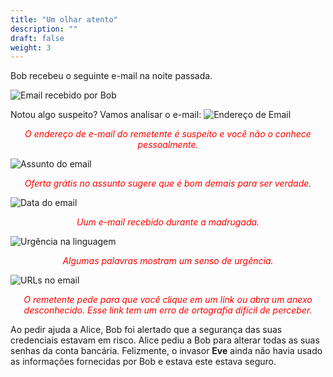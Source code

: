 ```yaml
---
title: "Um olhar atento"
description: ""
draft: false
weight: 3
---
```


Bob recebeu o seguinte e-mail na noite passada.

![Email recebido por Bob](../media/email.png?classes=border,shadow)

Notou algo suspeito? Vamos analisar o e-mail:
![Endereço de Email](../media/from_address.JPG?classes=border,shadow)

<div style="text-align: center;">
<p style="color:red">
<em>O endereço de e-mail do remetente é suspeito e você não o conhece pessoalmente.</em></p>
</div>

![Assunto do email](../media/subject.JPG?classes=border,shadow)

<div style="text-align: center;">
<p style="color:red">
<em>Oferta grátis no assunto sugere que é bom demais para ser verdade.</em></p>
</div>

![Data do email](../media/date.JPG?classes=border,shadow)

<div style="text-align: center;">
<p style="color:red">
<em> Uum e-mail recebido durante a madrugada.</em></p>
</div>

![Urgência na linguagem](../media/urgency.JPG?classes=border,shadow)

<div style="text-align: center;">
<p style="color:red">
<em>Algumas palavras mostram um senso de urgência.</em></p>
</div>

![URLs no email](../media/url.JPG?classes=border,shadow)

<div style="text-align: center;">
<p style="color:red">
<em>O remetente pede para que você clique em um link ou abra um anexo desconhecido.
Esse link tem um erro de ortografia difícil de perceber.</em></p>
</div>

Ao pedir ajuda a Alice, Bob foi alertado que a segurança das suas credenciais estavam em risco. Alice pediu a Bob para alterar todas as suas senhas da conta bancária. Felizmente, o invasor **Eve** ainda não havia usado as informações fornecidas por Bob e estava este estava seguro.
